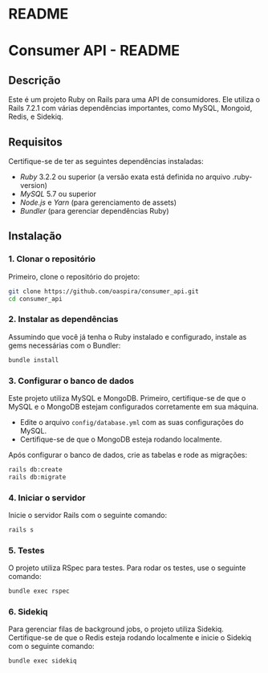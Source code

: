 # README

# Consumer API - README

## Descrição

Este é um projeto Ruby on Rails para uma API de consumidores. Ele utiliza o Rails 7.2.1 com várias dependências importantes, como MySQL, Mongoid, Redis, e Sidekiq.

## Requisitos

Certifique-se de ter as seguintes dependências instaladas:

- *Ruby* 3.2.2 ou superior (a versão exata está definida no arquivo .ruby-version)
- *MySQL* 5.7 ou superior
- *Node.js* e *Yarn* (para gerenciamento de assets)
- *Bundler* (para gerenciar dependências Ruby)

## Instalação

### 1. Clonar o repositório

Primeiro, clone o repositório do projeto:

```bash
git clone https://github.com/oaspira/consumer_api.git
cd consumer_api
```

### 2. Instalar as dependências

Assumindo que você já tenha o Ruby instalado e configurado, instale as gems necessárias com o Bundler:

```bash
bundle install
```

### 3. Configurar o banco de dados

Este projeto utiliza MySQL e MongoDB. Primeiro, certifique-se de que o MySQL e o MongoDB estejam configurados corretamente em sua máquina.

- Edite o arquivo `config/database.yml` com as suas configurações do MySQL.
- Certifique-se de que o MongoDB esteja rodando localmente.

Após configurar o banco de dados, crie as tabelas e rode as migrações:

```bash
rails db:create
rails db:migrate
```

### 4. Iniciar o servidor

Inicie o servidor Rails com o seguinte comando:

```bash
rails s
```

### 5. Testes

O projeto utiliza RSpec para testes. Para rodar os testes, use o seguinte comando:

```bash
bundle exec rspec
```

### 6. Sidekiq

Para gerenciar filas de background jobs, o projeto utiliza Sidekiq. Certifique-se de que o Redis esteja rodando localmente e inicie o Sidekiq com o seguinte comando:

```bash
bundle exec sidekiq
```
